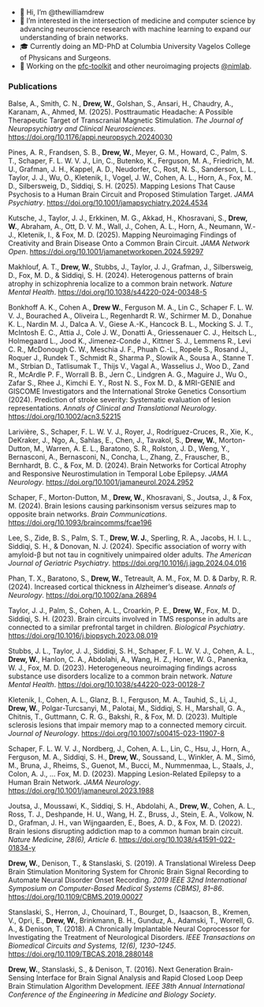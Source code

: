 - 👋 Hi, I’m @thewilliamdrew
- 👀 I’m interested in the intersection of medicine and computer science by advancing neuroscience research with machine learning to expand our understanding of brain networks.
- 🎓 Currently doing an MD-PhD at Columbia University Vagelos College of Physicans and Surgeons.
- 🧠 Working on the [pfc-toolkit](https://github.com/thewilliamdrew/pfc-toolkit) and other neuroimaging projects [@nimlab](https://github.com/nimlab).

### Publications
Balse, A., Smith, C. N., **Drew, W.**, Golshan, S., Ansari, H., Chaudry, A., Karanam, A., Ahmed, M. (2025). Posttraumatic Headache: A Possible Therapeutic Target of Transcranial Magnetic Stimulation. _The Journal of Neuropsychiatry and Clinical Neurosciences_. https://doi.org/10.1176/appi.neuropsych.20240030

Pines, A. R., Frandsen, S. B., **Drew, W.**, Meyer, G. M., Howard, C., Palm, S. T., Schaper, F. L. W. V. J., Lin, C., Butenko, K., Ferguson, M. A., Friedrich, M. U., Grafman, J. H., Kappel, A. D., Neudorfer, C., Rost, N. S., Sanderson, L. L., Taylor, J. J., Wu, O., Kletenik, I., Vogel, J. W., Cohen, A. L., Horn, A., Fox, M. D., Silbersweig, D., Siddiqi, S. H. (2025). Mapping Lesions That Cause Psychosis to a Human Brain Circuit and Proposed Stimulation Target. _JAMA Psychiatry_. https://doi.org/10.1001/jamapsychiatry.2024.4534

Kutsche, J., Taylor, J. J., Erkkinen, M. G., Akkad, H., Khosravani, S., **Drew, W.**, Abraham, A., Ott, D. V. M., Wall, J., Cohen, A. L., Horn, A., Neumann, W.-J., Kletenik, I., & Fox, M. D. (2025). Mapping Neuroimaging Findings of Creativity and Brain Disease Onto a Common Brain Circuit. _JAMA Network Open_. https://doi.org/10.1001/jamanetworkopen.2024.59297

Makhlouf, A. T., **Drew, W.**, Stubbs, J., Taylor, J. J., Grafman, J., Silbersweig, D., Fox, M. D., & Siddiqi, S. H. (2024). Heterogenous patterns of brain atrophy in schizophrenia localize to a common brain network. *Nature Mental Health*. https://doi.org/10.1038/s44220-024-00348-5 

Bonkhoff A. K., Cohen A., **Drew W.**, Ferguson M. A., Lin C., Schaper F. L. W. V. J., Bourached A., Oliveira L., Regenhardt R. W., Schirmer M. D., Donahue K. L., Nardin M. J., Dalca A. V., Giese A.-K., Hancock B. L., Mocking S. J. T., McIntosh E. C., Attia J., Cole J. W., Donatti A., Griessenauer C. J., Heitsch L., Holmegaard L., Jood K., Jimenez-Conde J., Kittner S. J., Lemmens R., Levi C. R., McDonough C. W., Meschia J. F., Phuah C.-L., Ropele S., Rosand J., Roquer J., Rundek T., Schmidt R., Sharma P., Slowik A., Sousa A., Stanne T. M., Strbian D., Tatlisumak T., Thijs V., Vagal A., Wasselius J., Woo D., Zand R., McArdle P. F., Worrall B. B., Jern C., Lindgren A. G., Maguire J., Wu O., Zafar S., Rhee J., Kimchi E. Y., Rost N. S., Fox M. D., & MRI-GENIE and GISCOME Investigators and the International Stroke Genetics Consortium (2024). Prediction of stroke severity: Systematic evaluation of lesion representations. *Annals of Clinical and Translational Neurology*. https://doi.org/10.1002/acn3.52215

Larivière, S., Schaper, F. L. W. V. J., Royer, J., Rodríguez-Cruces, R., Xie, K., DeKraker, J., Ngo, A., Sahlas, E., Chen, J., Tavakol, S., **Drew, W.**, Morton-Dutton, M., Warren, A. E. L., Baratono, S. R., Rolston, J. D., Weng, Y., Bernasconi, A., Bernasconi, N., Concha, L., Zhang, Z., Frauscher, B., Bernhardt, B. C., & Fox, M. D. (2024). Brain Networks for Cortical Atrophy and Responsive Neurostimulation in Temporal Lobe Epilepsy. *JAMA Neurology*. https://doi.org/10.1001/jamaneurol.2024.2952 

Schaper, F., Morton-Dutton, M., **Drew, W.**, Khosravani, S., Joutsa, J., & Fox, M. (2024). Brain lesions causing parkinsonism versus seizures map to opposite brain networks. *Brain Communications*. https://doi.org/10.1093/braincomms/fcae196 

Lee, S., Zide, B. S., Palm, S. T., **Drew, W. J.**, Sperling, R. A., Jacobs, H. I. L., Siddiqi, S. H., & Donovan, N. J. (2024). Specific association of worry with amyloid-β but not tau in cognitively unimpaired older adults. *The American Journal of Geriatric Psychiatry*. https://doi.org/10.1016/j.jagp.2024.04.016

Phan, T. X., Baratono, S., **Drew, W.**, Tetreault, A. M., Fox, M. D. & Darby, R. R. (2024). Increased cortical thickness in Alzheimer’s disease. *Annals of Neurology*. https://doi.org/10.1002/ana.26894

Taylor, J. J., Palm, S., Cohen, A. L., Croarkin, P. E., **Drew, W.**, Fox, M. D., Siddiqi, S. H. (2023). Brain circuits involved in TMS response in adults are connected to a similar prefrontal target in children. *Biological Psychiatry*. https://doi.org/10.1016/j.biopsych.2023.08.019 

Stubbs, J. L., Taylor, J. J., Siddiqi, S. H., Schaper, F. L. W. V. J., Cohen, A. L., **Drew, W.**, Hanlon, C. A., Abdolahi, A., Wang, H. Z., Honer, W. G., Panenka, W. J., Fox, M. D. (2023). Heterogeneous neuroimaging findings across substance use disorders localize to a common brain network. *Nature Mental Health*. https://doi.org/10.1038/s44220-023-00128-7 

Kletenik, I., Cohen, A. L., Glanz, B. I., Ferguson, M. A., Tauhid, S., Li, J., **Drew, W.**, Polgar-Turcsanyi, M., Palotai, M., Siddiqi, S. H., Marshall, G. A., Chitnis, T., Guttmann, C. R. G., Bakshi, R., & Fox, M. D. (2023). Multiple sclerosis lesions that impair memory map to a connected memory circuit. *Journal of Neurology*. https://doi.org/10.1007/s00415-023-11907-8

Schaper, F. L. W. V. J., Nordberg, J., Cohen, A. L., Lin, C., Hsu, J., Horn, A., Ferguson, M. A., Siddiqi, S. H., **Drew, W.**, Soussand, L., Winkler, A. M., Simó, M., Bruna, J., Rheims, S., Guenot, M., Bucci, M., Nummenmaa, L., Staals, J., Colon, A. J., … Fox, M. D. (2023). Mapping Lesion-Related Epilepsy to a Human Brain Network. *JAMA Neurology*. https://doi.org/10.1001/jamaneurol.2023.1988

Joutsa, J., Moussawi, K., Siddiqi, S. H., Abdolahi, A., **Drew, W.**, Cohen, A. L., Ross, T. J., Deshpande, H. U., Wang, H. Z., Bruss, J., Stein, E. A., Volkow, N. D., Grafman, J. H., van Wijngaarden, E., Boes, A. D., & Fox, M. D. (2022). Brain lesions disrupting addiction map to a common human brain circuit. *Nature Medicine, 28(6), Article 6*. https://doi.org/10.1038/s41591-022-01834-y

**Drew, W.**, Denison, T., & Stanslaski, S. (2019). A Translational Wireless Deep Brain Stimulation Monitoring System for Chronic Brain Signal Recording to Automate Neural Disorder Onset Recording. *2019 IEEE 32nd International Symposium on Computer-Based Medical Systems (CBMS), 81–86*. https://doi.org/10.1109/CBMS.2019.00027

Stanslaski, S., Herron, J., Chouinard, T., Bourget, D., Isaacson, B., Kremen, V., Opri, E., **Drew, W.**, Brinkmann, B. H., Gunduz, A., Adamski, T., Worrell, G. A., & Denison, T. (2018). A Chronically Implantable Neural Coprocessor for Investigating the Treatment of Neurological Disorders. *IEEE Transactions on Biomedical Circuits and Systems, 12(6), 1230–1245*. https://doi.org/10.1109/TBCAS.2018.2880148

**Drew, W.**, Stanslaski, S., & Denison, T. (2016). Next Generation Brain-Sensing Interface for Brain Signal Analysis and Rapid Closed Loop Deep Brain Stimulation Algorithm Development. *IEEE 38th Annual International Conference of the Engineering in Medicine and Biology Society*.
